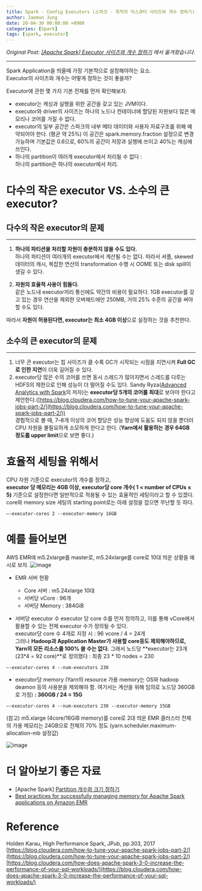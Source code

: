 ```yaml
---
title: Spark - Config Executors (스파크 - 최적의 익스큐터 사이즈와 개수 정하기)
author: Jaemun Jung
date: 20-04-30 00:00:00 +0900
categories: [Spark]
tags: [spark, executor]
---
```


*Original Post: [[Apache Spark] Executor 사이즈와 개수 정하기](https://jaemunbro.medium.com/spark-executor-%EA%B0%9C%EC%88%98-%EC%A0%95%ED%95%98%EA%B8%B0-b9f0e0cc1fd8) 에서 옮겨왔습니다.*

--------  

Spark Application을 띄울때 가장 기본적으로 설정해야하는 요소.  
Executor의 사이즈와 개수는 어떻게 정하는 것이 좋을까?  


Executor에 관한 몇 가지 기본 전제를 먼저 확인해보자.
- executor는 캐싱과 실행을 위한 공간을 갖고 있는 JVM이다.
- executor와 driver의 사이즈는 하나의 노드나 컨테이너에 할당된 자원보다 많은 메모리나 코어를 가질 수 없다.
- executor의 일부 공간은 스파크의 내부 메타 데이터와 사용자 자료구조를 위해 예약되어야 한다. (평균 약 25%) 이 공간은 spark.memory.fraction 설정으로 변경 가능하며 기본값은 0.6으로, 60%의 공간이 저장과 실행에 쓰이고 40%는 캐싱에 쓰인다.
- 하나의 partition이 여러개 executor에서 처리될 수 없다 :  
하나의 partition은 하나의 executor에서 처리.

# 다수의 작은 executor VS. 소수의 큰 executor?
## 다수의 작은 executor의 문제
--------
1. **하나의 파티션을 처리할 자원이 충분하지 않을 수도 있다.**  
하나의 파티션이 여러개의 executor에서 계산될 수는 없다. 따라서 셔플, skewed 데이터의 캐시, 복잡한 연산의 transformation 수행 시 OOME 또는 disk spill이 생길 수 있다.

2. **자원의 효율적 사용이 힘들다.**  
같은 노드내 executor끼리 통신에도 약간의 비용이 필요하다.
1GB executor를 갖고 있는 경우 연산을 제외한 오버헤드에만 250MB, 거의 25% 수준의 공간을 써야할 수도 있다.

따라서 **자원이 허용된다면, executor는 최소 4GB 이상**으로 설정하는 것을 추천한다.

## 소수의 큰 executor의 문제
--------
1. 너무 큰 executor는 힙 사이즈가 클 수록 GC가 시작되는 시점을 지연시켜 **Full GC로 인한 지연**이 더욱 길어질 수 있다.
2. executor당 많은 수의 코어를 쓰면 동시 스레드가 많아지면서 스레드를 다루는 HDFS의 제한으로 인해 성능이 더 떨어질 수도 있다.
Sandy Ryza([Advanced Analytics with Spark](https://www.amazon.com/Advanced-Analytics-Spark-Patterns-Learning-ebook/dp/B072KFWZ8S)의 저자)는 **executor당 5개의 코어를 최대**로 보아야 한다고 제안한다.([https://blog.cloudera.com/how-to-tune-your-apache-spark-jobs-part-2/](https://blog.cloudera.com/how-to-tune-your-apache-spark-jobs-part-2/))  
경험적으로 볼 때, 7–8개 이상의 코어 할당은 성능 향상에 도움도 되지 않을 뿐더러 CPU 자원을 불필요하게 소모하게 한다고 한다.
(**Yarn에서 활용하는 경우 64GB 정도를 upper limit**으로 보면 좋다.)

# 효율적 세팅을 위해서
CPU 자원 기준으로 executor의 개수를 정하고,  
**executor 당 메모리는 4GB 이상, executor당 core 개수( 1 < number of CPUs ≤ 5)** 기준으로 설정한다면 일반적으로 적용될 수 있는 효율적인 세팅이라고 할 수 있겠다.  
core와 memory size 세팅의 starting point로는 아래 설정을 잡으면 무난할 듯 하다.
```
—-executor-cores 2 --executor-memory 16GB
```

# 예를 들어보면
AWS EMR에 m5.2xlarge를 master로, m5.24xlarge를 core로 10대 띄운 상황을 예시로 보자.
![image](https://user-images.githubusercontent.com/29077671/117181500-44170080-ae10-11eb-954b-9350ea1cdb24.png)

- EMR 서버 현황
    - Core 서버 : m5.24xlarge 10대
    - 서버당 vCore : 96개
    - 서버당 Memory : 384GiB

- 서버당 executor 수
executor 당 core 수를 먼저 정의하고, 이를 통해 vCore에서 활용할 수 있는 전체 executor 수가 정의될 수 있다.  
executor당 core 수 4개로 지정 시 : 96 vcore / 4 = 24개  
그러나 **Hadoop과 Application Master가 사용할 core등도 제외해야하므로, Yarn의 모든 리소스를 100% 쓸 수는 없다.** 그래서 노드당 **executor는 23개(23*4 = 92 core)**로 정의했다 : 최종 23 * 10 nodes = 230
```
—-executor-cores 4 --num-executors 230
```

- executor당 memory
(Yarn의 resource 가용 memory는 OS와 hadoop deamon 등의 사용분을 제외해야 함. 여기서는 계산을 위해 임의로 노드당 360GB로 가정)
**: 360GB / 24 = 15G**
```
—-executor-cores 4 --num-executors 230 --executor-memory 15GB
```


(참고) m5.xlarge (4core/16GiB memory)를 core로 2대 띄운 EMR 클러스터 전체의 가용 메모리는 24GB으로 전체의 70% 정도   (yarn.scheduler.maximum-allocation-mb 설정값)

![image](https://user-images.githubusercontent.com/29077671/117181528-4b3e0e80-ae10-11eb-90ad-ed07189180f5.png "리소스 매니저")


# 더 알아보기 좋은 자료
- [Apache Spark] [Partition 개수와 크기 정하기](https://medium.com/@jaemunbro/apache-spark-partition-%EA%B0%9C%EC%88%98%EC%99%80-%ED%81%AC%EA%B8%B0-%EC%A0%95%ED%95%98%EA%B8%B0-3a790bd4675d)
- [Best practices for successfully managing memory for Apache Spark applications on Amazon EMR](https://aws.amazon.com/blogs/big-data/best-practices-for-successfully-managing-memory-for-apache-spark-applications-on-amazon-emr/)

# Reference
Holden Karau, High Performance Spark, JPub, pp.303, 2017  
[https://blog.cloudera.com/how-to-tune-your-apache-spark-jobs-part-2/](https://blog.cloudera.com/how-to-tune-your-apache-spark-jobs-part-2/)  
[https://blog.cloudera.com/how-does-apache-spark-3-0-increase-the-performance-of-your-sql-workloads/](https://blog.cloudera.com/how-does-apache-spark-3-0-increase-the-performance-of-your-sql-workloads/)